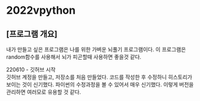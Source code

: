 # 2022vpython
## [프로그램 개요]
내가 만들고 싶은 프로그램은 나를 위한 가벼운 뇌풀기 프로그램이다. 이 프로그램은 random함수를 사용해서 뇌가 피곤할때 사용하면 좋을것 같다. 


220610 - 깃허브 시작  
깃허브 계정을 만들고, 저장소를 처음 만들었다. 코드를 작성한 후 수정하니 히스토리가 보이는 것이 신기했다. 파이썬의 수정과정을 볼 수 있어서 매우 신기했다. 이렇게 버전을 관리하면 여러모로 유용할 것 같다.
